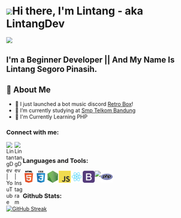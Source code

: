 <h1><img src="https://media.tenor.com/images/b617c36f9db276d3146e974b8ff64f4c/tenor.gif" width="30px">Hi there, I'm Lintang - aka LintangDev</h1>

<a href="https://github.com/antonkomarev/github-profile-views-counter">
<img src="https://komarev.com/ghpvc/?username=LintangDev">
</a>

<h2>I'm a Beginner Developer || And My Name Is Lintang Segoro Pinasih.</h2>

<h2>📝 About Me</h2>

- 🔭 I just launched a bot music discord [Retro Box][website]!
- 🎒 I’m currently studying at [Smp Telkom Bandung][websitesekolah]
- 🔭 I'm Currently Learning PHP

### Connect with me:

[<img align="left" alt="LintangDev | YouTube" width="22px" src="https://cdn-icons-png.flaticon.com/512/174/174883.png" />][youtube]
[<img align="left" alt="LintangDev | Instagram" width="22px" src="https://cdn-icons-png.flaticon.com/512/174/174855.png" />][instagram]

<br />

### Languages and Tools:

<img height="32px" align="left" src="https://raw.githubusercontent.com/github/explore/80688e429a7d4ef2fca1e82350fe8e3517d3494d/topics/html/html.png"> 
<img height="32px" align="left" src="https://raw.githubusercontent.com/github/explore/80688e429a7d4ef2fca1e82350fe8e3517d3494d/topics/css/css.png">
<img height="32px" align="left" src="https://raw.githubusercontent.com/github/explore/80688e429a7d4ef2fca1e82350fe8e3517d3494d/topics/nodejs/nodejs.png">
<img height="32px" align="left" src="https://raw.githubusercontent.com/github/explore/80688e429a7d4ef2fca1e82350fe8e3517d3494d/topics/javascript/javascript.png">
<img height="32px" align="left" src="https://raw.githubusercontent.com/github/explore/80688e429a7d4ef2fca1e82350fe8e3517d3494d/topics/react/react.png">
<img height="32px" align="left" src="https://raw.githubusercontent.com/github/explore/80688e429a7d4ef2fca1e82350fe8e3517d3494d/topics/bootstrap/bootstrap.png">
<img height="32px" align="left" src="https://cdn.worldvectorlogo.com/logos/visual-studio-code-1.svg">
<img height="32px" align="left" src="https://raw.githubusercontent.com/github/explore/ccc16358ac4530c6a69b1b80c7223cd2744dea83/topics/php/php.png">

<br />
<br />

### Github Stats:

[![GitHub Streak](https://github-readme-streak-stats.herokuapp.com?user=LintangDev&theme=Javascript-dark&date_format=M%20j%5B%2C%20Y%5D)](https://git.io/streak-stats)

[website]: https://retro.my.id
[youtube]: https://www.youtube.com/channel/UCRnuz1TpWblxoihTRh3lmEg
[instagram]:https://instagram.com/lintaangs
[websitesekolah]: https://smptelkom-bdg.sch.id
